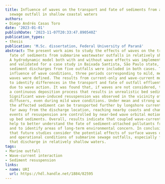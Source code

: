 ```yaml
---
title: Influence of waves on the transport and fate of sediments from a submarine
  sewage outfall in shallow coastal waters
authors:
- Diego Andrés Casas Toro
date: '2023-01-01'
publishDate: '2023-11-07T20:33:47.890540Z'
publication_types:
- thesis
publication: 'M.Sc. dissertation, Federal University of Paraná'
abstract: The present work aims to study the effects of waves on the transport and
  fate of sediments from submarine wastewater outfalls in relatively shallow waters.
  A hydrodynamic model both with and without wave effects was implemented, calibrated
  and validated for a case study in Baixada Santista, São Paulo state, Brazil. Suspended
  sediment discharges from five outfalls were included in both cases. To study the
  influence of wave conditions, three periods corresponding to mild, mean and strong
  waves were defined. The results from current-only and wave-current models were compared
  to identify differences in the transport and fate of outfall effluent sediments
  due to wave action. It was found that, if waves are not considered, the model simulates
  a continuous deposition process that results in unrealistic bed sediment accumulation.
  Significant wave-induced resuspension was observed in the vicinity of the outfall
  diffusers, even during mild wave conditions. Under mean and strong wave conditions,
  the affected sediment can be transported further by longshore currents and settle
  far away from the discharge location, reaching nearby coasts and channels. The observed
  events of resuspension are controlled by near-bed wave orbital motions that stir
  up bed sediments. Overall, results indicate that coupled wave-current models can
  help to better understand the fate of sediment-attached pollutants from outfalls
  and to identify areas of long-term environmental concern. In conclusion, it is suggested
  that future studies consider the potential effects of surface waves on the design
  and operational conditions of submarine sewage outfalls, especially for outfalls
  that discharge in relatively shallow waters.
tags:
- Marine outfall
- Wave-current interaction
- Sediment resuspension
links:
- name: URI
  url: https://hdl.handle.net/1884/82595
---
```


